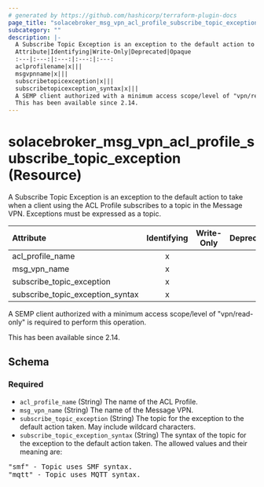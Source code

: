 ```yaml
---
# generated by https://github.com/hashicorp/terraform-plugin-docs
page_title: "solacebroker_msg_vpn_acl_profile_subscribe_topic_exception Resource - solacebroker"
subcategory: ""
description: |-
  A Subscribe Topic Exception is an exception to the default action to take when a client using the ACL Profile subscribes to a topic in the Message VPN. Exceptions must be expressed as a topic.
  Attribute|Identifying|Write-Only|Deprecated|Opaque
  :---|:---:|:---:|:---:|:---:
  aclprofilename|x|||
  msgvpnname|x|||
  subscribetopicexception|x|||
  subscribetopicexception_syntax|x|||
  A SEMP client authorized with a minimum access scope/level of "vpn/read-only" is required to perform this operation.
  This has been available since 2.14.
---
```


# solacebroker_msg_vpn_acl_profile_subscribe_topic_exception (Resource)

A Subscribe Topic Exception is an exception to the default action to take when a client using the ACL Profile subscribes to a topic in the Message VPN. Exceptions must be expressed as a topic.


Attribute|Identifying|Write-Only|Deprecated|Opaque
:---|:---:|:---:|:---:|:---:
acl_profile_name|x|||
msg_vpn_name|x|||
subscribe_topic_exception|x|||
subscribe_topic_exception_syntax|x|||



A SEMP client authorized with a minimum access scope/level of "vpn/read-only" is required to perform this operation.

This has been available since 2.14.



<!-- schema generated by tfplugindocs -->
## Schema

### Required

- `acl_profile_name` (String) The name of the ACL Profile.
- `msg_vpn_name` (String) The name of the Message VPN.
- `subscribe_topic_exception` (String) The topic for the exception to the default action taken. May include wildcard characters.
- `subscribe_topic_exception_syntax` (String) The syntax of the topic for the exception to the default action taken. The allowed values and their meaning are:

<pre>
"smf" - Topic uses SMF syntax.
"mqtt" - Topic uses MQTT syntax.
</pre>
